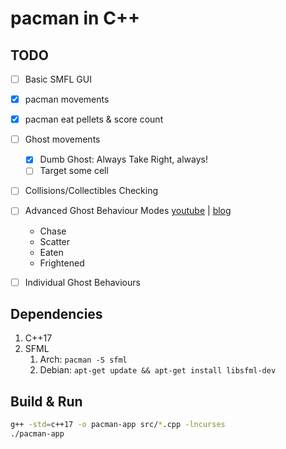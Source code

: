 # pacman in C++

## TODO

- [ ] Basic SMFL GUI
- [x] pacman movements
- [x] pacman eat pellets & score count
- [ ] Ghost movements
  - [x] Dumb Ghost: Always Take Right, always!
  - [ ] Target some cell
- [ ] Collisions/Collectibles Checking
- [ ] Advanced Ghost Behaviour Modes [youtube](https://youtu.be/ataGotQ7ir8) | [blog](https://gameinternals.com/understanding-pac-man-ghost-behavior)
    - Chase
    - Scatter
    - Eaten
    - Frightened
- [ ] Individual Ghost Behaviours


## Dependencies

1. C++17
1. SFML
   1. Arch: `pacman -S sfml`
   2. Debian: `apt-get update && apt-get install libsfml-dev`

## Build & Run

```bash
g++ -std=c++17 -o pacman-app src/*.cpp -lncurses
./pacman-app  
```